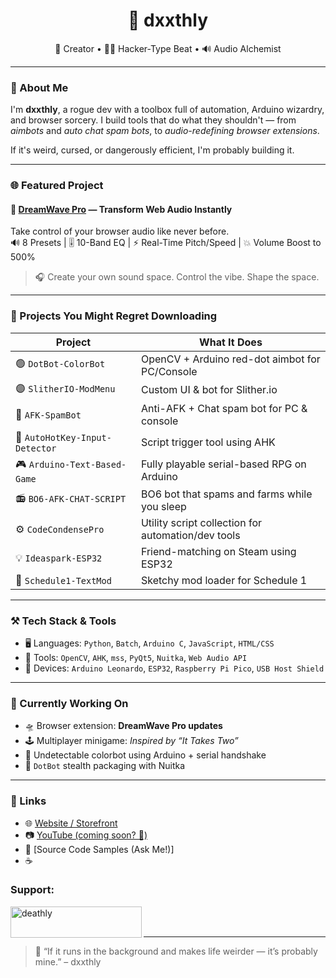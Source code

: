 <h1 align="center">👾 dxxthly</h1>
<p align="center">
  🧠 Creator • 👨‍💻 Hacker-Type Beat • 🔊 Audio Alchemist
</p>

---

### 🎯 About Me

I'm **dxxthly**, a rogue dev with a toolbox full of automation, Arduino wizardry, and browser sorcery. I build tools that do what they shouldn't — from *aimbots* and *auto chat spam bots*, to *audio-redefining browser extensions*.

If it's weird, cursed, or dangerously efficient, I'm probably building it.

---

### 🌐 Featured Project

#### 🚀 [DreamWave Pro](https://deathly.info) — Transform Web Audio Instantly  
Take control of your browser audio like never before.  
🔊 8 Presets | 🎚️ 10-Band EQ | ⚡ Real-Time Pitch/Speed | 💥 Volume Boost to 500%  
> 🎧 Create your own sound space. Control the vibe. Shape the space.

---

### 🧪 Projects You Might Regret Downloading

| Project                        | What It Does                                           |
|-------------------------------|--------------------------------------------------------|
| 🟢 `DotBot-ColorBot`           | OpenCV + Arduino red-dot aimbot for PC/Console         |
| 🟣 `SlitherIO-ModMenu`         | Custom UI & bot for Slither.io                         |
| 🔴 `AFK-SpamBot`               | Anti-AFK + Chat spam bot for PC & console              |
| 🧠 `AutoHotKey-Input-Detector` | Script trigger tool using AHK                          |
| 🎮 `Arduino-Text-Based-Game`   | Fully playable serial-based RPG on Arduino             |
| 📻 `BO6-AFK-CHAT-SCRIPT`       | BO6 bot that spams and farms while you sleep           |
| ⚙️ `CodeCondensePro`           | Utility script collection for automation/dev tools     |
| 💡 `Ideaspark-ESP32`           | Friend-matching on Steam using ESP32                   |
| 📝 `Schedule1-TextMod`         | Sketchy mod loader for Schedule 1                      |

---

### ⚒ Tech Stack & Tools

- 🖥️ Languages: `Python`, `Batch`, `Arduino C`, `JavaScript`, `HTML/CSS`
- 🤖 Tools: `OpenCV`, `AHK`, `mss`, `PyQt5`, `Nuitka`, `Web Audio API`
- 🎯 Devices: `Arduino Leonardo`, `ESP32`, `Raspberry Pi Pico`, `USB Host Shield`

---

### 🧠 Currently Working On

- 🛸 Browser extension: **DreamWave Pro updates**
- 🕹️ Multiplayer minigame: *Inspired by “It Takes Two”*
- 🤖 Undetectable colorbot using Arduino + serial handshake
- 🔧 `DotBot` stealth packaging with Nuitka

---

### 🔗 Links

- 🌐 [Website / Storefront](https://deathly.info)
- 📷 [YouTube (coming soon? 👀)](https://youtube.com)
- 🐍 [Source Code Samples (Ask Me!)]
- ☕ 
<h3 align="left">Support:</h3>
<p><a href="https://www.buymeacoffee.com/deathly"> <img align="left" src="https://cdn.buymeacoffee.com/buttons/v2/default-yellow.png" height="50" width="210" alt="deathly" /></a></p><br><br>

---

> 🧟 “If it runs in the background and makes life weirder — it’s probably mine.” – dxxthly
